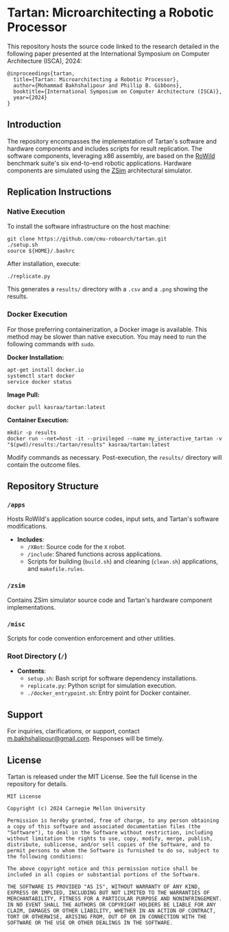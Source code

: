 # Tartan: Microarchitecting a Robotic Processor

This repository hosts the source code linked to the research detailed in the following paper presented at the International Symposium on Computer Architecture (ISCA), 2024:

```
@inproceedings{tartan,
  title={Tartan: Microarchitecting a Robotic Processor},
  author={Mohammad Bakhshalipour and Phillip B. Gibbons},
  booktitle={International Symposium on Computer Architecture (ISCA)},
  year={2024}
}
```

## Introduction

The repository encompasses the implementation of Tartan's software and hardware components and includes scripts for result replication. The software components, leveraging x86 assembly, are based on the [RoWild](https://cmu-roboarch.github.io/rowild/) benchmark suite's six end-to-end robotic applications. Hardware components are simulated using the [ZSim](https://github.com/s5z/zsim) architectural simulator.

## Replication Instructions

### Native Execution

To install the software infrastructure on the host machine:

```
git clone https://github.com/cmu-roboarch/tartan.git
./setup.sh
source ${HOME}/.bashrc
```

After installation, execute:

```
./replicate.py
```

This generates a `results/` directory with a `.csv` and a `.png` showing the results.

### Docker Execution

For those preferring containerization, a Docker image is available. This method may be slower than native execution. You may need to run the following commands with `sudo`.

**Docker Installation:**

```
apt-get install docker.io
systemctl start docker
service docker status
```

**Image Pull:**

```
docker pull kasraa/tartan:latest
```

**Container Execution:**

```
mkdir -p results
docker run --net=host -it --privileged --name my_interactive_tartan -v "$(pwd)/results:/tartan/results" kasraa/tartan:latest
```

Modify commands as necessary. Post-execution, the `results/` directory will contain the outcome files.

## Repository Structure

### `/apps`

Hosts RoWild's application source codes, input sets, and Tartan's software modifications.

- **Includes**:
  - `/XBot`: Source code for the `X` robot.
  - `/include`: Shared functions across applications.
  - Scripts for building (`build.sh`) and cleaning (`clean.sh`) applications, and `makefile.rules`.

### `/zsim`

Contains ZSim simulator source code and Tartan's hardware component implementations.

### `/misc`

Scripts for code convention enforcement and other utilities.

### Root Directory (`/`)

- **Contents**:
  - `setup.sh`: Bash script for software dependency installations.
  - `replicate.py`: Python script for simulation execution.
  - `./docker_entrypoint.sh`: Entry point for Docker container.

## Support

For inquiries, clarifications, or support, contact [m.bakhshalipour@gmail.com](mailto:m.bakhshalipour@gmail.com). Responses will be timely.

## License

Tartan is released under the MIT License. See the full license in the repository for details.

```
MIT License

Copyright (c) 2024 Carnegie Mellon University

Permission is hereby granted, free of charge, to any person obtaining a copy of this software and associated documentation files (the "Software"), to deal in the Software without restriction, including without limitation the rights to use, copy, modify, merge, publish, distribute, sublicense, and/or sell copies of the Software, and to permit persons to whom the Software is furnished to do so, subject to the following conditions:

The above copyright notice and this permission notice shall be included in all copies or substantial portions of the Software.

THE SOFTWARE IS PROVIDED "AS IS", WITHOUT WARRANTY OF ANY KIND, EXPRESS OR IMPLIED, INCLUDING BUT NOT LIMITED TO THE WARRANTIES OF MERCHANTABILITY, FITNESS FOR A PARTICULAR PURPOSE AND NONINFRINGEMENT. IN NO EVENT SHALL THE AUTHORS OR COPYRIGHT HOLDERS BE LIABLE FOR ANY CLAIM, DAMAGES OR OTHER LIABILITY, WHETHER IN AN ACTION OF CONTRACT, TORT OR OTHERWISE, ARISING FROM, OUT OF OR IN CONNECTION WITH THE SOFTWARE OR THE USE OR OTHER DEALINGS IN THE SOFTWARE.
```
